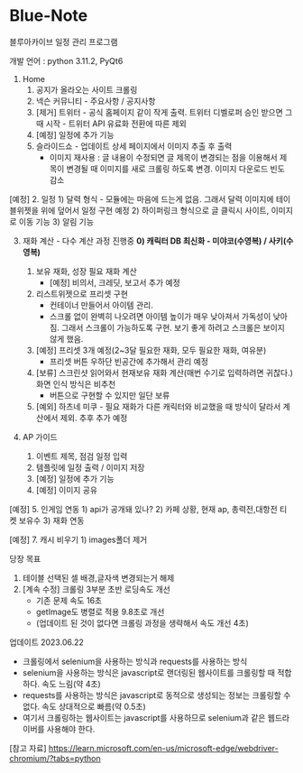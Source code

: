 # Blue-Note
블루아카이브 일정 관리 프로그램

개발 언어 : python 3.11.2, PyQt6


1. Home
    1) 공지가 올라오는 사이트 크롤링
    2) 넥슨 커뮤니티 - 주요사항 / 공지사항
    3) [제거] 트위터 - 공식 홈페이지 같이 작게 출력. 트위터 디벨로퍼 승인 받으면 그때 시작
                    - 트위터 API 유료화 전환에 따른 제외
    4) [예정] 일정에 추가 기능
    5) 슬라이드쇼 - 업데이트 상세 페이지에서 이미지 추출 후 출력
        - 이미지 재사용 : 글 내용이 수정되면 글 제목이 변경되는 점을 이용해서 제목이 변경될 때 이미지를 새로 크롤링 하도록 변경. 이미지 다운로드 빈도 감소 

[예정] 2. 일정
    1) 달력 형식
        - 모듈에는 마음에 드는게 없음. 그래서 달력 이미지에 테이블위젯을 위에 덮어서 일정 구현 예정 
    2) 하이퍼링크 형식으로 글 클릭시 사이트, 이미지로 이동 기능
    3) 알림 기능
  
3. 재화 계산 - 다수 계산 과정 진행중
    **0) 캐릭터 DB 최신화 - 미야코(수영복) / 사키(수영복)**
    1) 보유 재화, 성장 필요 재화 계산
        - [예정] 비의서, 크레딧, 보고서 추가 예정
    2) 리스트위젯으로 프리셋 구현
        - 컨테이너 만들어서 아이템 관리.
        - 스크롤 없이 완벽히 나오려면 아이템 높이가 매우 낮아져서 가독성이 낮아짐. 그래서 스크롤이 가능하도록 구현. 보기 좋게 하려고 스크롤은 보이지 않게 했음.
    3) [예정] 프리셋 3개 예정(2~3달 필요한 재화, 모두 필요한 재화, 여유분)
        - 프리셋 버튼 우하단 빈공간에 추가해서 관리 예정
    4) [보류] 스크린샷 읽어와서 현재보유 재화 계산(매번 수기로 입력하려면 귀찮다.) 화면 인식 방식은 비추천
        - 버튼으로 구현할 수 있지만 일단 보류
    6) [예외] 하츠네 미쿠 - 필요 재화가 다른 캐릭터와 비교했을 때 방식이 달라서 계산에서 제외. 추후 추가 예정

4. AP 가이드
    1) 이벤트 제목, 점검 일정 입력
    2) 템플릿에 일정 출력 / 이미지 저장
    3) [예정] 일정에 추가 기능
    4) [예정] 이미지 공유
  
[예정] 5. 인게임 연동
    1) api가 공개돼 있나?
    2) 카페 상황, 현재 ap, 총력전,대항전 티켓 보유수
    3) 재화 연동

[예정] 7. 캐시 비우기
    1) images폴더 제거


당장 목표
1) 테이블 선택된 셀 배경,글자색 변경되는거 해제
2) [계속 수정] 크롤링 3부분 초반 로딩속도 개선
    - 기존 문제 속도            16초
    - getImage도 병렬로 적용    9.8초로 개선
    - (업데이트 된 것이 없다면 크롤링 과정을 생략해서 속도 개선 4초)

업데이트
2023.06.22
- 크롤링에서 selenium을 사용하는 방식과 requests를 사용하는 방식
- selenium을 사용하는 방식은 javascript로 랜더링된 웹사이트를 크롤링할 때 적합하다. 속도 느림(약 4초)
- requests를 사용하는 방식은 javascript로 동적으로 생성되는 정보는 크롤링할 수 없다. 속도 상대적으로 빠름(약 0.5초)
- 여기서 크롤링하는 웹사이트는 javascript를 사용하므로 selenium과 같은 웹드라이버를 사용해야 한다.

[참고 자료]
https://learn.microsoft.com/en-us/microsoft-edge/webdriver-chromium/?tabs=python